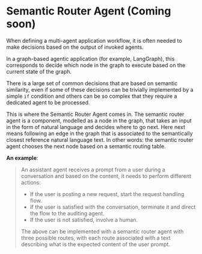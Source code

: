# Semantic Router Agent (Coming soon)

When defining a multi-agent application workflow, it is often needed to make decisions based on the output of invoked agents.

In a graph-based agentic application (for example, LangGraph), this corresponds to decide which node in the graph to execute based on the current state of the graph.

There is a large set of common decisions that are based on semantic similarity, even if some of these decisions can be trivially implemented by a simple `if` condition and others can be so complex that they require a dedicated agent to be processed.

This is where the Semantic Router Agent comes in. The semantic router agent is a component, modelled as a node in the graph, that takes an input in the form of natural language and decides where to go next.  Here next means following an edge in the graph that is associated to the semantically closest reference natural language text. In other words: the semantic router agent chooses the next node based on a semantic routing table.

**An example**:

> An assistant agent receives a prompt from a user during a conversation and based on the content, it needs to perform different actions:
> - If the user is posting a new request, start the request handling flow.
> - If the user is satisfied with the conversation, terminate it and direct the flow to the auditing agent.
> - If the user is not satisfied, involve a human.
>
> The above can be implemented with a semantic router agent with three possible routes, with each route associated with a text describing what is the expected content of the user prompt.

